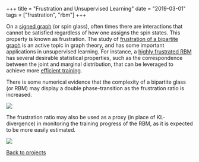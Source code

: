 +++
title = "Frustration and Unsupervised Learning"
date = "2019-03-01"
tags = ["frustration", "rbm"]
+++

On a [signed graph](https://www.sciencedirect.com/science/article/pii/0166218X82900336) (or spin glass), often times there are interactions that cannot be satisfied regardless of how one assigns the spin states. This property is known as frustration. The study of [frustration of a bipartite graph](https://www.combinatorics.org/ojs/index.php/eljc/article/view/v19i4p10) is an active topic in graph theory, and has some important applications in unsupervised learning. For instance, a [highly frustrated RBM](https://jmlr.org/papers/v21/19-368.html) has several desirable statistical properties, such as the correspondence between the joint and marginal distribution, that can be leveraged to achieve more [efficient training](https://arxiv.org/abs/2001.05559).

<!--more-->

<p>
There is some numerical evidence that the complexity of a bipartite glass (or RBM) may display a double phase-transition as the frustration ratio is increased.</p>

![](/img/post/frus_comp.png) 

<p>
The frustration ratio may also be used as a proxy (in place of KL-divergence) in monitoring the training progress of the RBM, as it is expected to be more easily estimated.</p>

![](/img/post/frus_cd.png)

[Back to projects](/post)